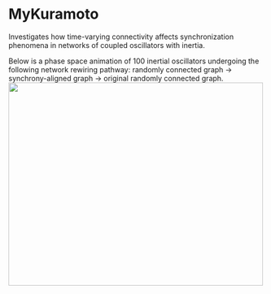# MyKuramoto

Investigates how time-varying connectivity affects synchronization phenomena in networks of coupled oscillators with inertia.  

Below is a phase space animation of 100 inertial oscillators undergoing the following network rewiring pathway:
randomly connected graph -> synchrony-aligned graph -> original randomly connected graph. 
<img src="https://github.com/wqian0/MyKuramoto/blob/master/kura%20(2).gif" width="500" height="400"/>
